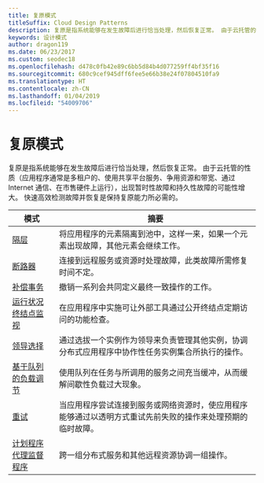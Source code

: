 ```yaml
---
title: 复原模式
titleSuffix: Cloud Design Patterns
description: 复原是指系统能够在发生故障后进行恰当处理，然后恢复正常。 由于云托管的性质（应用程序通常是多租户的、使用共享平台服务、争用资源和带宽、通过 Internet 通信、在市售硬件上运行），出现暂时性故障和持久性故障的可能性增大。 快速高效检测故障并恢复是保持复原能力所必需的。
keywords: 设计模式
author: dragon119
ms.date: 06/23/2017
ms.custom: seodec18
ms.openlocfilehash: d478c0fb42e89c6bb5d84b4d077259ff4bf35f16
ms.sourcegitcommit: 680c9cef945dff6fee5e66b38e24f07804510fa9
ms.translationtype: HT
ms.contentlocale: zh-CN
ms.lasthandoff: 01/04/2019
ms.locfileid: "54009706"
---
```

# <a name="resiliency-patterns"></a>复原模式

复原是指系统能够在发生故障后进行恰当处理，然后恢复正常。 由于云托管的性质（应用程序通常是多租户的、使用共享平台服务、争用资源和带宽、通过 Internet 通信、在市售硬件上运行），出现暂时性故障和持久性故障的可能性增大。 快速高效检测故障并恢复是保持复原能力所必需的。

|                            模式                             |                                                                                                      摘要                                                                                                       |
|----------------------------------------------------------------|--------------------------------------------------------------------------------------------------------------------------------------------------------------------------------------------------------------------|
|                   [隔层](../bulkhead.md)                   |                                                     将应用程序的元素隔离到池中，这样一来，如果一个元素出现故障，其他元素会继续工作。                                                      |
|            [断路器](../circuit-breaker.md)            |                                                  连接到远程服务或资源时处理故障，此类故障所需修复时间不定。                                                   |
|   [补偿事务](../compensating-transaction.md)   |                                                      撤销一系列会共同定义最终一致操作的工作。                                                       |
| [运行状况终结点监视](../health-endpoint-monitoring.md) |                                            在应用程序中实施可让外部工具通过公开终结点定期访问的功能检查。                                            |
|            [领导选择](../leader-election.md)            | 通过选拔一个实例作为领导来负责管理其他实例，协调分布式应用程序中协作性任务实例集合所执行的操作。 |
|  [基于队列的负载调节](../queue-based-load-leveling.md)  |                                            使用队列在任务与所调用的服务之间充当缓冲，从而缓解间歇性负载过大现象。                                             |
|                      [重试](../retry.md)                      |             当应用程序尝试连接到服务或网络资源时，使应用程序能够通过以透明方式重试先前失败的操作来处理预期的临时故障。             |
| [计划程序代理监督程序](../scheduler-agent-supervisor.md) |                                                            跨一组分布式服务和其他远程资源协调一组操作。                                                            |